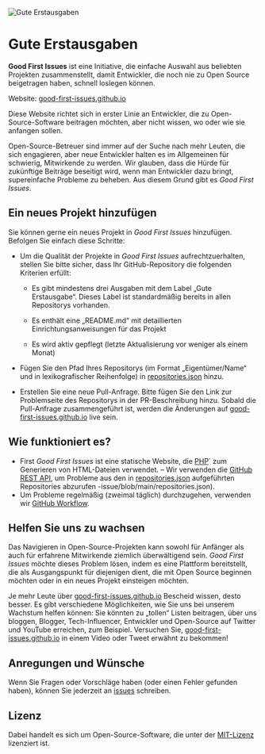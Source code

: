 ![Gute Erstausgaben](https://github.com/Krishna01work/good-first-issues.github.io/blob/f5ac4b7f8543913637057e166638f1735512434c/assets/github/social-preview.png)

# Gute Erstausgaben

**Good First Issues** ist eine Initiative, die einfache Auswahl aus beliebten Projekten zusammenstellt, damit Entwickler, die noch nie zu Open Source beigetragen haben, schnell loslegen können.

Website: [good-first-issues.github.io](https://good-first-issues.github.io)

Diese Website richtet sich in erster Linie an Entwickler, die zu Open-Source-Software beitragen möchten, aber nicht wissen, wo oder wie sie anfangen sollen.

Open-Source-Betreuer sind immer auf der Suche nach mehr Leuten, die sich engagieren, aber neue Entwickler halten es im Allgemeinen für schwierig, Mitwirkende zu werden. Wir glauben, dass die Hürde für zukünftige Beiträge beseitigt wird, wenn man Entwickler dazu bringt, supereinfache Probleme zu beheben. Aus diesem Grund gibt es *Good First Issues*.

## Ein neues Projekt hinzufügen

Sie können gerne ein neues Projekt in *Good First Issues* hinzufügen. Befolgen Sie einfach diese Schritte:

- Um die Qualität der Projekte in *Good First Issues* aufrechtzuerhalten, stellen Sie bitte sicher, dass Ihr GitHub-Repository die folgenden Kriterien erfüllt:

     - Es gibt mindestens drei Ausgaben mit dem Label „Gute Erstausgabe“. Dieses Label ist standardmäßig bereits in allen Repositorys vorhanden.

     - Es enthält eine „README.md“ mit detaillierten Einrichtungsanweisungen für das Projekt

     - Es wird aktiv gepflegt (letzte Aktualisierung vor weniger als einem Monat)

- Fügen Sie den Pfad Ihres Repositorys (im Format „Eigentümer/Name“ und in lexikografischer Reihenfolge) in [repositories.json](https://github.com/gomzyakov/good-first-issue/blob/main/repositories.json) hinzu.

- Erstellen Sie eine neue Pull-Anfrage. Bitte fügen Sie den Link zur Problemseite des Repositorys in der PR-Beschreibung hinzu. Sobald die Pull-Anfrage zusammengeführt ist, werden die Änderungen auf [good-first-issues.github.io](https://good-first-issues.github.io) live sein.

## Wie funktioniert es?

- First *Good First Issues* ist eine statische Website, die [PHP](https://www.php.net)` zum Generieren von HTML-Dateien verwendet.
– Wir verwenden die [GitHub REST API](https://docs.github.com/en/rest), um Probleme aus den in [repositories.json](https://github.com/gomzyakov/good-first) aufgeführten Repositories abzurufen -issue/blob/main/repositories.json).
- Um Probleme regelmäßig (zweimal täglich) durchzugehen, verwenden wir [GitHub Workflow](https://docs.github.com/en/actions/using-workflows).

## Helfen Sie uns zu wachsen

Das Navigieren in Open-Source-Projekten kann sowohl für Anfänger als auch für erfahrene Mitwirkende ziemlich überwältigend sein. *Good First Issues* möchte dieses Problem lösen, indem es eine Plattform bereitstellt, die als Ausgangspunkt für diejenigen dient, die mit Open Source beginnen möchten oder in ein neues Projekt einsteigen möchten.

Je mehr Leute über [good-first-issues.github.io](https://good-first-issues.github.io) Bescheid wissen, desto besser. Es gibt verschiedene Möglichkeiten, wie Sie uns bei unserem Wachstum helfen können: Sie könnten zu „tollen“ Listen beitragen, über uns bloggen, Blogger, Tech-Influencer, Entwickler und Open-Source auf Twitter und YouTube erreichen, zum Beispiel. Versuchen Sie, [good-first-issues.github.io](https://good-first-issues.github.io) in einem Video oder Tweet erwähnt zu bekommen!

## Anregungen und Wünsche

Wenn Sie Fragen oder Vorschläge haben (oder einen Fehler gefunden haben), können Sie jederzeit an [issues](https://github.com/good-first-issues/good-first-issues.github.io/issues) schreiben.

## Lizenz

Dabei handelt es sich um Open-Source-Software, die unter der [MIT-Lizenz](https://github.com/good-first-issues/good-first-issues.github.io/blob/main/LICENSE) lizenziert ist.